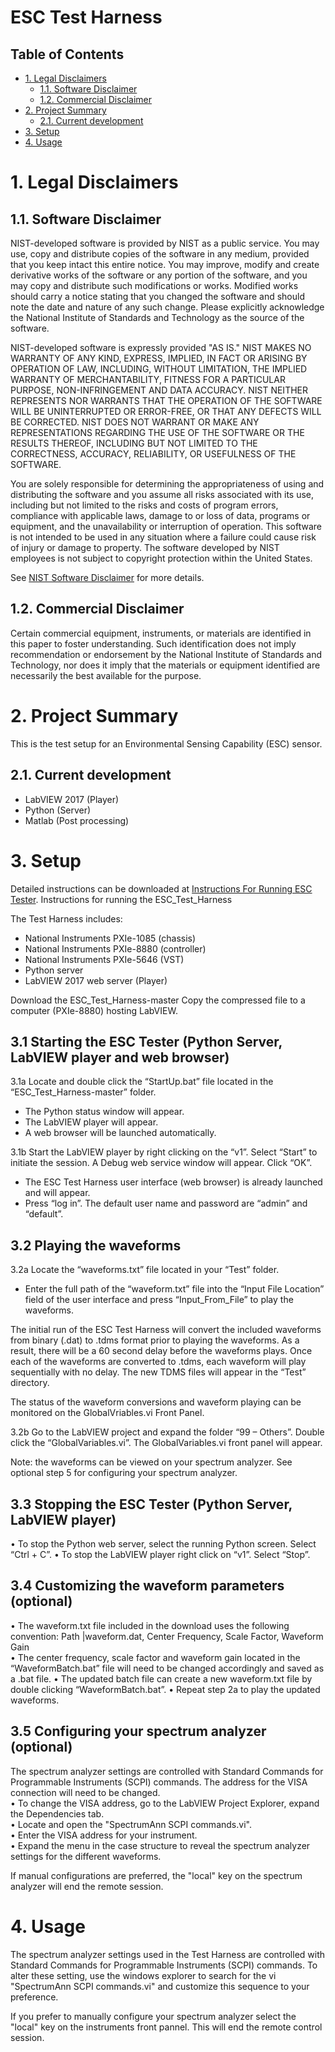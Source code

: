 # ESC Test Harness

## Table of Contents
- [1. Legal Disclaimers](#1-legal-disclaimers)
    - [1.1. Software Disclaimer](#11-software-disclaimer)
    - [1.2. Commercial Disclaimer](#12-commercial-disclaimer)
- [2. Project Summary](#2-project-summary)
    - [2.1. Current development](#21-current-development)
- [3. Setup](#3-setup)
- [4. Usage](#4-usage)


# 1. Legal Disclaimers
## 1.1. Software Disclaimer
 NIST-developed software is provided by NIST as a public service. 
 You may use, copy and distribute copies of the software in any medium,
 provided that you keep intact this entire notice. You may improve,
 modify and create derivative works of the software or any portion of
 the software, and you may copy and distribute such modifications or
 works. Modified works should carry a notice stating that you changed
 the software and should note the date and nature of any such change.
 Please explicitly acknowledge the National Institute of Standards and
 Technology as the source of the software.
 
 NIST-developed software is expressly provided "AS IS." NIST MAKES NO
 WARRANTY OF ANY KIND, EXPRESS, IMPLIED, IN FACT OR ARISING BY
 OPERATION OF LAW, INCLUDING, WITHOUT LIMITATION, THE IMPLIED WARRANTY
 OF MERCHANTABILITY, FITNESS FOR A PARTICULAR PURPOSE, NON-INFRINGEMENT
 AND DATA ACCURACY. NIST NEITHER REPRESENTS NOR WARRANTS THAT THE
 OPERATION OF THE SOFTWARE WILL BE UNINTERRUPTED OR ERROR-FREE, OR
 THAT ANY DEFECTS WILL BE CORRECTED. NIST DOES NOT WARRANT OR MAKE ANY 
 REPRESENTATIONS REGARDING THE USE OF THE SOFTWARE OR THE RESULTS 
 THEREOF, INCLUDING BUT NOT LIMITED TO THE CORRECTNESS, ACCURACY,
 RELIABILITY, OR USEFULNESS OF THE SOFTWARE.
 
 You are solely responsible for determining the appropriateness of
 using and distributing the software and you assume all risks
 associated with its use, including but not limited to the risks and
 costs of program errors, compliance with applicable laws, damage to 
 or loss of data, programs or equipment, and the unavailability or
 interruption of operation. This software is not intended to be used in
 any situation where a failure could cause risk of injury or damage to
 property. The software developed by NIST employees is not subject to
 copyright protection within the United States.

 See [NIST Software Disclaimer](https://www.nist.gov/disclaimer) for more details.

## 1.2. Commercial Disclaimer
 Certain commercial equipment, instruments, or materials are identified in this paper to foster understanding. Such identification does not imply recommendation or endorsement by the National Institute of Standards and Technology, nor does it imply that the materials or equipment identified are necessarily the best available for the purpose.

# 2. Project Summary
This is the test setup for an Environmental Sensing Capability (ESC) sensor.

## 2.1. Current development 
* LabVIEW 2017 (Player)
* Python (Server)
* Matlab (Post processing)

# 3. Setup
  Detailed instructions can be downloaded at [Instructions For Running  ESC Tester](https://github.com/usnistgov/ESC_Test_Harness/blob/master/InstructionsForRunningESC_Tester.pdf).
  Instructions for running the ESC_Test_Harness

The Test Harness includes:
*	National Instruments PXIe-1085 (chassis)
*	National Instruments PXIe-8880 (controller)
*	National Instruments PXIe-5646 (VST)
*   Python server 
*   LabVIEW 2017 web server (Player)

Download the ESC_Test_Harness-master
Copy the compressed file to a computer (PXIe-8880) hosting LabVIEW. 

## 3.1	Starting the ESC Tester (Python Server, LabVIEW player and web browser)
 3.1a	Locate and double click the “StartUp.bat” file located in the “ESC_Test_Harness-master” folder.
*	The Python status window will appear. 
*	The LabVIEW player will appear. 
*	A web browser will be launched automatically.  
 
 3.1b	Start the LabVIEW player by right clicking on the “v1”.  Select “Start” to initiate the session.  A Debug web service window will appear.   Click “OK”.  
*	The ESC Test Harness user interface (web browser) is already launched and will appear.   
*	Press “log in”.  The default user name and password are “admin” and “default”.
 
## 3.2	Playing the waveforms
 3.2a	Locate the “waveforms.txt” file located in your “Test” folder.    
*	Enter the full path of the “waveform.txt” file into the “Input File Location” field of the user interface and press “Input_From_File” to play the waveforms. 

The initial run of the ESC Test Harness will convert the included waveforms from binary (.dat) to .tdms format prior to playing the waveforms.  As a result, there will be a 60 second delay before the waveforms plays.  Once each of the waveforms are converted to .tdms, each waveform will play sequentially with no delay.  The new TDMS files will appear in the “Test” directory.   

The status of the waveform conversions and waveform playing can be monitored on the GlobalVriables.vi Front Panel.

 3.2b	Go to the LabVIEW project and expand the folder “99 – Others”.  Double click the “GlobalVariables.vi”.  The GlobalVariables.vi front panel will appear. 

Note: the waveforms can be viewed on your spectrum analyzer.  See optional step 5 for configuring your spectrum analyzer.
                                                 
             
## 3.3	Stopping the ESC Tester (Python Server, LabVIEW player)
•	To stop the Python web server, select the running Python screen. Select “Ctrl + C”.
•	To stop the LabVIEW player right click on “v1”. Select “Stop”.

## 3.4	Customizing the waveform parameters (optional)
•	The waveform.txt file included in the download uses the following convention:
Path |waveform.dat, Center Frequency, Scale Factor, Waveform Gain  
•	The center frequency, scale factor and waveform gain located in the “WaveformBatch.bat” file will need to be changed accordingly and saved as a .bat file.
•	The updated batch file can create a new waveform.txt file by double clicking “WaveformBatch.bat”.
•	Repeat step 2a to play the updated waveforms.


## 3.5	Configuring your spectrum analyzer (optional)
 The spectrum analyzer settings are controlled with Standard Commands for Programmable Instruments (SCPI) commands.  The address for the VISA connection will need to be changed.  
•	To change the VISA address, go to the LabVIEW Project Explorer, expand the Dependencies tab.  
•	Locate and open the "SpectrumAnn SCPI commands.vi".  
•	Enter the VISA address for your instrument.  
•	Expand the menu in the case structure to reveal the spectrum analyzer settings for the different waveforms. 

If manual configurations are preferred, the "local" key on the spectrum analyzer will end the remote session.

  
# 4. Usage
  The spectrum analyzer settings used in the Test Harness are controlled with Standard Commands for Programmable Instruments (SCPI) commands.  To alter these setting, use the windows explorer to search for the vi "SpectrumAnn SCPI commands.vi" and customize this sequence to your preference.

If you prefer to manually configure your spectrum analyzer select the "local" key on the instruments front pannel.  This will end the remote control session.
